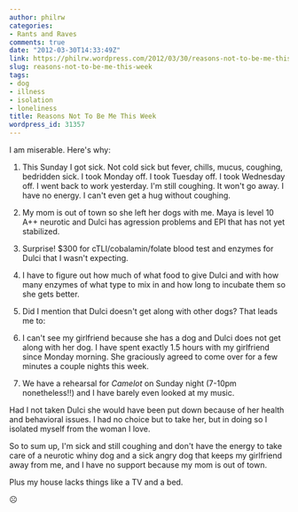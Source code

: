 ```yaml
---
author: philrw
categories:
- Rants and Raves
comments: true
date: "2012-03-30T14:33:49Z"
link: https://philrw.wordpress.com/2012/03/30/reasons-not-to-be-me-this-week/
slug: reasons-not-to-be-me-this-week
tags:
- dog
- illness
- isolation
- loneliness
title: Reasons Not To Be Me This Week
wordpress_id: 31357
---
```


I am miserable. Here's why:

1. This Sunday I got sick. Not cold sick but fever, chills, mucus, coughing, bedridden sick. I took Monday off. I took Tuesday off. I took Wednesday off. I went back to work yesterday. I'm still coughing. It won't go away. I have no energy. I can't even get a hug without coughing.

2. My mom is out of town so she left her dogs with me. Maya is level 10 A++ neurotic and Dulci has agression problems and EPI that has not yet stabilized.

3. Surprise! $300 for cTLI/cobalamin/folate blood test and enzymes for Dulci that I wasn't expecting.

4. I have to figure out how much of what food to give Dulci and with how many enzymes of what type to mix in and how long to incubate them so she gets better.

5. Did I mention that Dulci doesn't get along with other dogs? That leads me to:

6. I can't see my girlfriend because she has a dog and Dulci does not get along with her dog. I have spent exactly 1.5 hours with my girlfriend since Monday morning. She graciously agreed to come over for a few minutes a couple nights this week.

7. We have a rehearsal for _Camelot_ on Sunday night (7-10pm nonetheless!!) and I have barely even looked at my music.

Had I not taken Dulci she would have been put down because of her health and behavioral issues. I had no choice but to take her, but in doing so I isolated myself from the woman I love.

So to sum up, I'm sick and still coughing and don't have the energy to take care of a neurotic whiny dog and a sick angry dog that keeps my girlfriend away from me, and I have no support because my mom is out of town.

Plus my house lacks things like a TV and a bed.

:frowning_face:
